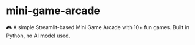 # mini-game-arcade
🎮 A simple Streamlit-based Mini Game Arcade with 10+ fun games. Built in Python, no AI model used.

